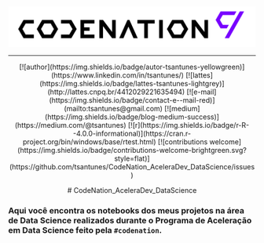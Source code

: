 
<p align="center">
  <img src="/img/codenation_logo.png" >
</p>

---
<p align="center">
[![author](https://img.shields.io/badge/autor-tsantunes-yellowgreen)](https://www.linkedin.com/in/tsantunes/)
[![lattes](https://img.shields.io/badge/lattes-tsantunes-lightgrey)](http://lattes.cnpq.br/4412029221635494)
[![e-mail](https://img.shields.io/badge/contact-e--mail-red)](mailto:tsantunes@gmail.com)
[![medium](https://img.shields.io/badge/blog-medium-success)](https://medium.com/@tsantunes)
[![r](https://img.shields.io/badge/r-R--4.0.0-informational)](https://cran.r-project.org/bin/windows/base/rtest.html)
[![contributions welcome](https://img.shields.io/badge/contributions-welcome-brightgreen.svg?style=flat)](https://github.com/tsantunes/CodeNation_AceleraDev_DataScience/issues)
</p>

<p align="center">
# CodeNation_AceleraDev_DataScience
</p>


### Aqui você encontra os notebooks dos meus projetos na área de Data Science realizados durante o Programa de Aceleração em Data Science feito pela `#codenation`.





